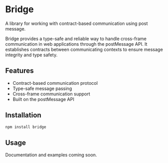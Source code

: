 # Bridge

A library for working with contract-based communication using post message.

Bridge provides a type-safe and reliable way to handle cross-frame communication in web applications through the postMessage API. It establishes contracts between communicating contexts to ensure message integrity and type safety.

## Features

- Contract-based communication protocol
- Type-safe message passing
- Cross-frame communication support
- Built on the postMessage API

## Installation

```bash
npm install bridge
```

## Usage

Documentation and examples coming soon.